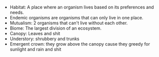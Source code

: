 - Habitat: A place where an organism lives based on its preferences and needs.
- Endemic organisms are organisms that can only live in one place.
- Mutualism: 2 organisms that can't live without each other.
- Biome: The largest division of an ecosystem.
- Canopy: Leaves and shit
- Understory: shrubbery and trunks
- Emergent crown: they grow above the canopy cause they greedy for sunlight and rain and shit

